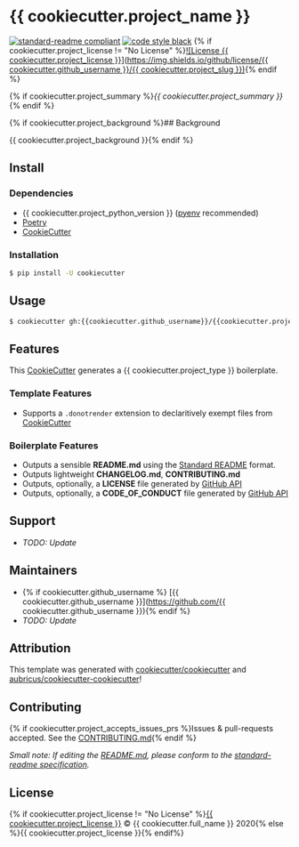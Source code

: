 # {{ cookiecutter.project_name }}

[![standard-readme compliant](https://img.shields.io/badge/readme%20style-standard-brightgreen.svg?style=flat-square)](https://github.com/RichardLitt/standard-readme) [![code style black](https://img.shields.io/badge/code%20style-black-%23000000)](https://github.com/psf/black) {% if cookiecutter.project_license != "No License" %}[![License {{ cookiecutter.project_license }}](https://img.shields.io/github/license/{{ cookiecutter.github_username }}/{{ cookiecutter.project_slug }})](./LICENSE){% endif %}

{% if cookiecutter.project_summary %}_{{ cookiecutter.project_summary }}_{% endif %}

{% if cookiecutter.project_background %}## Background

{{ cookiecutter.project_background }}{% endif %}

## Install

### Dependencies

- {{ cookiecutter.project_python_version }} ([pyenv] recommended)
- [Poetry]
- [CookieCutter]

### Installation

```bash
$ pip install -U cookiecutter
```

## Usage

```bash
$ cookiecutter gh:{{cookiecutter.github_username}}/{{cookiecutter.project_slug}}
```

## Features

This [CookieCutter] generates a {{ cookiecutter.project_type }} boilerplate.

### Template Features

- Supports a `.donotrender` extension to declaritively exempt files from [CookieCutter]

### Boilerplate Features

- Outputs a sensible **README.md** using the [Standard README] format.
- Outputs lightweight **CHANGELOG.md**, **CONTRIBUTING.md**
- Outputs, optionally, a **LICENSE** file generated by [GitHub API]
- Outputs, optionally, a **CODE_OF_CONDUCT** file generated by [GitHub API]

## Support

- _TODO: Update_

## Maintainers

- {% if cookiecutter.github_username %} [{{ cookiecutter.github_username }}](https://github.com/{{ cookiecutter.github_username }}){% endif %}
- _TODO: Update_

## Attribution

This template was generated with [cookiecutter/cookiecutter] and [aubricus/cookiecutter-cookiecutter]!

## Contributing

{% if cookiecutter.project_accepts_issues_prs %}Issues & pull-requests accepted. See the [CONTRIBUTING.md]{% endif %}

_Small note: If editing the [README.md], please conform to the [standard-readme specification]._

## License

{% if cookiecutter.project_license != "No License" %}[{{ cookiecutter.project_license }}](./LICENSE) &copy; {{ cookiecutter.full_name }} 2020{% else %}{{ cookiecutter.project_license }}{% endif%}

<!-- Links -->

[setuptools]: https://setuptools.readthedocs.io/en/latest/
[twine]: https://github.com/pypa/twine
[pytest]: https://docs.pytest.org/en/latest/
[tox]: https://tox.readthedocs.io/en/latest/
[standard readme]: https://github.com/RichardLitt/standard-readme
[black]: https://github.com/psf/black
[pyenv]: https://github.com/pyenv/pyenv
[github api]: https://developer.github.com/v3/licenses/
[cookiecutter]: https://github.com/cookiecutter/cookiecutter
[cookiecutter/cookiecutter]: https://github.com/cookiecutter/cookiecutter
[aubricus/cookiecutter-cookiecutter]: https://github.com/aubricus/cookiecutter-cookiecutter
[standard-readme specification]: https://github.com/RichardLitt/standard-readme
[readme.md]: ./README.md
[poetry]: https://python-poetry.org/docs/
[contributing.md]: ./CONTRIBUTING.md
[pydocstyle]: https://www.pydocstyle.org/en/stable/
[editorconfig]: https://editorconfig.org/
